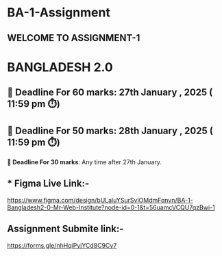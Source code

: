 ﻿# BA-1-Assignment
## WELCOME TO ASSIGNMENT-1
# BANGLADESH 2.0

## **📅 Deadline For 60 marks**: 27th January , 2025 ( 11:59 pm ⏱️)

## **📅 Deadline For 50 marks**: 28th January , 2025 ( 11:59 pm ⏱️)

**📅 Deadline For 30 marks**: Any time after 27th January.

## * Figma Live Link:-
https://www.figma.com/design/bULaluYSurSvlOMdmFqnvn/BA-1-Bangladesh2-0-Mr-Web-Institute?node-id=0-1&t=56uamcVCQU7qzBwi-1

## Assignment Submite link:-
https://forms.gle/nhHqiPyjYCd8C9Cy7
